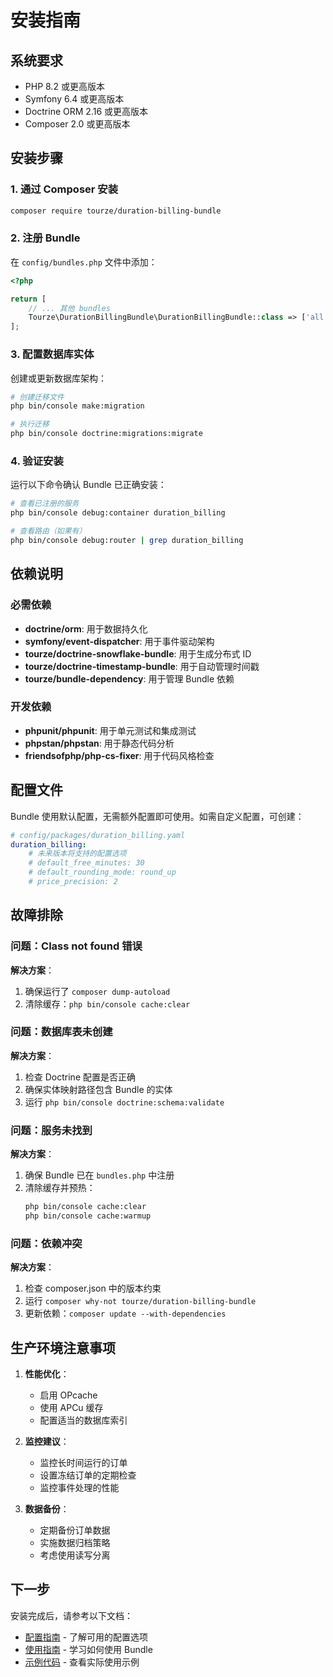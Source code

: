 # 安装指南

## 系统要求

- PHP 8.2 或更高版本
- Symfony 6.4 或更高版本
- Doctrine ORM 2.16 或更高版本
- Composer 2.0 或更高版本

## 安装步骤

### 1. 通过 Composer 安装

```bash
composer require tourze/duration-billing-bundle
```

### 2. 注册 Bundle

在 `config/bundles.php` 文件中添加：

```php
<?php

return [
    // ... 其他 bundles
    Tourze\DurationBillingBundle\DurationBillingBundle::class => ['all' => true],
];
```

### 3. 配置数据库实体

创建或更新数据库架构：

```bash
# 创建迁移文件
php bin/console make:migration

# 执行迁移
php bin/console doctrine:migrations:migrate
```

### 4. 验证安装

运行以下命令确认 Bundle 已正确安装：

```bash
# 查看已注册的服务
php bin/console debug:container duration_billing

# 查看路由（如果有）
php bin/console debug:router | grep duration_billing
```

## 依赖说明

### 必需依赖

- **doctrine/orm**: 用于数据持久化
- **symfony/event-dispatcher**: 用于事件驱动架构
- **tourze/doctrine-snowflake-bundle**: 用于生成分布式 ID
- **tourze/doctrine-timestamp-bundle**: 用于自动管理时间戳
- **tourze/bundle-dependency**: 用于管理 Bundle 依赖

### 开发依赖

- **phpunit/phpunit**: 用于单元测试和集成测试
- **phpstan/phpstan**: 用于静态代码分析
- **friendsofphp/php-cs-fixer**: 用于代码风格检查

## 配置文件

Bundle 使用默认配置，无需额外配置即可使用。如需自定义配置，可创建：

```yaml
# config/packages/duration_billing.yaml
duration_billing:
    # 未来版本将支持的配置选项
    # default_free_minutes: 30
    # default_rounding_mode: round_up
    # price_precision: 2
```

## 故障排除

### 问题：Class not found 错误

**解决方案**：
1. 确保运行了 `composer dump-autoload`
2. 清除缓存：`php bin/console cache:clear`

### 问题：数据库表未创建

**解决方案**：
1. 检查 Doctrine 配置是否正确
2. 确保实体映射路径包含 Bundle 的实体
3. 运行 `php bin/console doctrine:schema:validate`

### 问题：服务未找到

**解决方案**：
1. 确保 Bundle 已在 `bundles.php` 中注册
2. 清除缓存并预热：
   ```bash
   php bin/console cache:clear
   php bin/console cache:warmup
   ```

### 问题：依赖冲突

**解决方案**：
1. 检查 composer.json 中的版本约束
2. 运行 `composer why-not tourze/duration-billing-bundle`
3. 更新依赖：`composer update --with-dependencies`

## 生产环境注意事项

1. **性能优化**：
   - 启用 OPcache
   - 使用 APCu 缓存
   - 配置适当的数据库索引

2. **监控建议**：
   - 监控长时间运行的订单
   - 设置冻结订单的定期检查
   - 监控事件处理的性能

3. **数据备份**：
   - 定期备份订单数据
   - 实施数据归档策略
   - 考虑使用读写分离

## 下一步

安装完成后，请参考以下文档：
- [配置指南](configuration.md) - 了解可用的配置选项
- [使用指南](usage.md) - 学习如何使用 Bundle
- [示例代码](examples/) - 查看实际使用示例